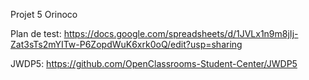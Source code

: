 Projet 5 Orinoco

Plan de test:
https://docs.google.com/spreadsheets/d/1JVLx1n9m8jIj-Zat3sTs2mYITw-P6ZopdWuK6xrk0oQ/edit?usp=sharing

JWDP5:
https://github.com/OpenClassrooms-Student-Center/JWDP5